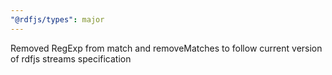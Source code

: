 ```yaml
---
"@rdfjs/types": major
---
```


Removed RegExp from match and removeMatches to follow current version of rdfjs streams specification
